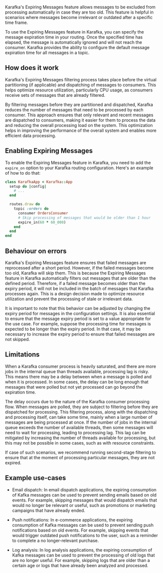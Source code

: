Karafka's Expiring Messages feature allows messages to be excluded from processing automatically in case they are too old. This feature is helpful in scenarios where messages become irrelevant or outdated after a specific time frame.

To use the Expiring Messages feature in Karafka, you can specify the message expiration time in your routing. Once the specified time has elapsed, the message is automatically ignored and will not reach the consumer. Karafka provides the ability to configure the default message expiration time for all messages in a topic.

## How does it work

Karafka's Expiring Messages filtering process takes place before the virtual partitioning (if applicable) and dispatching of messages to consumers. This helps optimize resource utilization, particularly CPU usage, as consumers receive sets of messages that are already filtered.

By filtering messages before they are partitioned and dispatched, Karafka reduces the number of messages that need to be processed by each consumer. This approach ensures that only relevant and recent messages are dispatched to consumers, making it easier for them to process the data and reducing the overall processing load on the system. This optimization helps in improving the performance of the overall system and enables more efficient data processing.

## Enabling Expiring Messages

To enable the Expiring Messages feature in Karafka, you need to add the `expire_on` option to your Karafka routing configuration. Here's an example of how to do that:

```ruby
class KarafkaApp < Karafka::App
  setup do |config|
    # ...
  end

  routes.draw do
    topic :orders do
      consumer OrdersConsumer
      # Skip processing of messages that would be older than 1 hour
      expire_in(60 * 60_000)
    end
  end
end
```

## Behaviour on errors

Karafka's Expiring Messages feature ensures that failed messages are reprocessed after a short period. However, if the failed messages become too old, Karafka will skip them. This is because the Expiring Messages feature in Karafka automatically filters out messages that are older than the defined period. Therefore, if a failed message becomes older than the expiry period, it will not be included in the batch of messages that Karafka processes again. This is a design decision made to optimize resource utilization and prevent the processing of stale or irrelevant data.

It is important to note that this behavior can be adjusted by changing the expiry period for messages in the configuration settings. It is also essential to ensure that the message expiry period is set to a value appropriate for the use case. For example, suppose the processing time for messages is expected to be longer than the expiry period. In that case, it may be necessary to increase the expiry period to ensure that failed messages are not skipped.

## Limitations

When a Karafka consumer process is heavily saturated, and there are more jobs in the internal queue than threads available, processing lag is risky. This means there may be a delay between when a message is polled and when it is processed. In some cases, the delay can be long enough that messages that were polled but not yet processed can go beyond the expiration time.

The delay occurs due to the nature of the Karafka consumer processing flow. When messages are polled, they are subject to filtering before they are dispatched for processing. This filtering process, along with the dispatching and processing itself, can take some time, mainly when a large number of messages are being processed at once. If the number of jobs in the internal queue exceeds the number of available threads, then some messages will need to wait for processing, leading to processing lag. This lag can be mitigated by increasing the number of threads available for processing, but this may not be possible in some cases, such as with resource constraints.

If case of such scenarios, we recommend running second-stage filtering to ensure that at the moment of processing particular messages, they are not expired.

## Example use-cases

- Email dispatch: In email dispatch applications, the expiring consumption of Kafka messages can be used to prevent sending emails based on old events. For example, skipping messages that would dispatch emails that would no longer be relevant or useful, such as promotions or marketing campaigns that have already ended.

- Push notifications: In e-commerce applications, the expiring consumption of Kafka messages can be used to prevent sending push notifications based on old events. For example, skipping events that would trigger outdated push notifications to the user, such as a reminder to complete a no longer-relevant purchase.

- Log analysis: In log analysis applications, the expiring consumption of Kafka messages can be used to prevent the processing of old logs that are no longer useful. For example, skipping logs that are older than a certain age or logs that have already been analyzed and processed.
